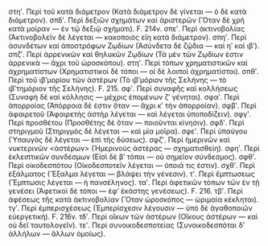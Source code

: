 στηʹ. Περὶ τοῦ κατὰ διάμετρον (Κατὰ διάμετρον δὲ γίνεται — ὁ δὲ κατὰ διάμετρον).
σπδʹ. Περὶ δεξιῶν σχημάτων καὶ ἀριστερῶν (Ὅταν δὲ χρὴ κατὰ μοίραν — ἐν τῷ δεξιῷ σχήματι).
F. 214v. σπεʹ. Περὶ ἀκτινοβολίας (Ἀκτινοβολεῖν δὲ λέγεται — κακοποιὸς εἴη κατὰ διάμετρον).
σπηʹ. Περὶ ἀσυνδέτων καὶ ἀποστρόφων Ζῳδίων (Ἀσύνδετα δὲ ζῷδια — καὶ ηʹ καὶ ιβʹ).
σπζʹ. Περὶ ἀρρενικῶν καὶ θηλυκῶν Ζῳδίων (Τὰ μὲν τῶν Ζῳδίων ἐστιν ἀρρενικὰ — ἄχρι τοῦ ὡροσκόπου).
στηʹ. Περὶ τόπων χρηματιστικῶν καὶ ἀχρηματίστων (Χρηματιστικοὶ δὲ τόποι — οἱ δὲ λοιποὶ ἀχρηματίστοι).
σπθʹ. Περὶ τοῦ ιβʹμορίου τῶν ἀστέρων (Τὸ ιβʹμόριον τῆς Σελήνης — τὸ ιβʹτημόριον τῆς Σελήνης).
F. 215. σφʹ. Περὶ συναφῆς καὶ κολλήσεως (Συναφὴ δὲ καὶ κόλλησις — μέχρις ἐπομένων ζʹ γένηται).
σφαʹ. Περὶ ἀπορροίας (Ἀπόρροια δὲ ἐστιν ὅταν — ἄχρι κʹ τὴν ἀπορροίαν).
σφβʹ. Περὶ ἀφαιρετοῦ (Ἀφαιρετὴς ἀστὴρ λέγεται — καὶ λέγεται ὑποποδίζειν).
σφγʹ. Περὶ προσθέτου (Προσθέτης δὲ ὅταν — ποιοῦνται κίνησιν).
σφδʹ. Περὶ στηριγμοῦ (Στηριγμὸς δὲ λέγεται — καὶ μία μοῖρα).
σφεʹ. Περὶ ὑπαύγου (Ὑπαυγὸς δὲ λέγεται — ἐπὶ τῆς δύσεως).
σφζʹ. Περὶ ἡμερινῶν καὶ νυκτερινῶν <ἀστέρων> (Ἡμερινοὺς ἀστέρας — σχηματισθείη).
σφηʹ. Περὶ ἐκλειπτικῶν συνδέσμων (Εἰσὶ δὲ βʹ τόποι — οὐ σημεῖον σύνδεσμος).
σφθʹ. Περὶ οἰκοδεσπότου (Οἰκοδεσποτεῖν λέγεται — ὁποιά τις ἐστιν).
σχθʹ. Περὶ ἐξάλματος (Ἔξαλμα λέγεται — βλάψει τὴν γένεσιν).
τʹ. Περὶ ἔμπτωσεως (Ἔμπτωσις λέγεται — ἡ πανσέληνος).
ταʹ. Περὶ ἀφετικῶν τόπων τῶν ἐν τῇ γενέσει (Ἀφετικοὶ δὲ τόποι — ἐφ’ ἑκάστης γενέσεως).
F. 216. τβʹ. Περὶ ἀφέσεως τῆς κατὰ ἀκτινοβολίαν (Ὅταν ὡροσκόπος — ὡριμαία κέκληται).
τγʹ. Περὶ ἐμπερισχέσεως (Ἐμπερίσχεσιν λέγουσιν — ὑπὸ δὲ ἀγαθοποιῶν εὐεργετική).
F. 216v. τδʹ. Περὶ οἴκων τῶν ἀστέρων (Οἴκους ἀστέρων — καὶ οὐ δεῖ ταυτολογεῖν).
τεʹ. Περὶ συνοικοδεσποτείας (Συνοικοδεσπόται δ’ ἀλλήλων — ἄλλων ὁμοίως).